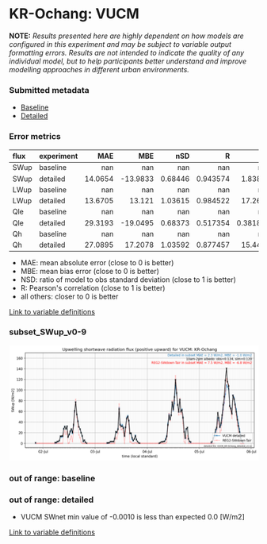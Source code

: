 # KR-Ochang: VUCM

**NOTE:** *Results presented here are highly dependent on how models are configured in this experiment and may be subject to variable output formatting errors. Results are not intended to indicate the quality of any individual model, but to help participants better understand and improve modelling approaches in different urban environments.*

### Submitted metadata

- [Baseline](VUCM_KR-Ochang_baseline_attrs.md)
- [Detailed](VUCM_KR-Ochang_detailed_attrs.md)

### Error metrics

| flux   | experiment   |      MAE |      MBE |       nSD |          R |        5th |     95th |     RMSE |      cRMSE |     AMBE |       1-nSD |         1-R |   nSkewness |   nKurtosis |    Overlap |
|:-------|:-------------|---------:|---------:|----------:|-----------:|-----------:|---------:|---------:|-----------:|---------:|------------:|------------:|------------:|------------:|-----------:|
| SWup   | baseline     | nan      | nan      | nan       | nan        | nan        | nan      | nan      | nan        | nan      | nan         | nan         | nan         |  nan        | nan        |
| SWup   | detailed     |  14.0654 | -13.9833 |   0.68446 |   0.943574 |   1.83839  |  37.3818 |  24.6064 |   0.420485 |  13.9833 |   0.31554   |   0.0564261 |   0.573119  |    1.23028  |   0.110508 |
| LWup   | baseline     | nan      | nan      | nan       | nan        | nan        | nan      | nan      | nan        | nan      | nan         | nan         | nan         |  nan        | nan        |
| LWup   | detailed     |  13.6705 |  13.121  |   1.03615 |   0.984522 |  17.2623   |  32.5318 |  17.5073 |   0.182707 |  13.121  |   0.0361488 |   0.0154779 |   5.32331   |    0.443118 |   0.095065 |
| Qle    | baseline     | nan      | nan      | nan       | nan        | nan        | nan      | nan      | nan        | nan      | nan         | nan         | nan         |  nan        | nan        |
| Qle    | detailed     |  29.3193 | -19.0495 |   0.68373 |   0.517354 |   0.381837 |  47.7901 |  51.861  |   0.871794 |  19.0495 |   0.31627   |   0.482646  |   0.423548  |    0.702019 |   0.262375 |
| Qh     | baseline     | nan      | nan      | nan       | nan        | nan        | nan      | nan      | nan        | nan      | nan         | nan         | nan         |  nan        | nan        |
| Qh     | detailed     |  27.0895 |  17.2078 |   1.03592 |   0.877457 |  15.4446   |  24.3894 |  38.017  |   0.505153 |  17.2078 |   0.0359179 |   0.122543  |   0.0541756 |    0.151119 |   0.318695 |

 - MAE: mean absolute error (close to 0 is better)
 - MBE: mean bias error (close to 0 is better)
 - NSD: ratio of model to obs standard deviation (close to 1 is better)
 - R: Pearson's correlation (close to 1 is better)
 - all others: closer to 0 is better

[Link to variable definitions](../modelattrs/variable_definitions.md)

### <a name="subset_swup_v0-9"></a>subset_SWup_v0-9
[![VUCM_KR-Ochang_subset_SWup_v0-9.png](VUCM_KR-Ochang_subset_SWup_v0-9.png)](VUCM_KR-Ochang_subset_SWup_v0-9.png)

### out of range: baseline


### out of range: detailed

 - VUCM SWnet min value of -0.0010 is less than expected 0.0 [W/m2]


[Link to variable definitions](../modelattrs/variable_definitions.md)

